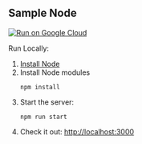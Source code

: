 Sample Node
-----------

[![Run on Google Cloud](https://deploy.cloud.run/button.svg)](https://deploy.cloud.run)

Run Locally:
1. [Install Node](https://nodejs.org/en/download/)
1. Install Node modules
    ```
    npm install
    ```
1. Start the server:
    ```
    npm run start
    ```
1. Check it out: [http://localhost:3000](http://localhost:3000)


